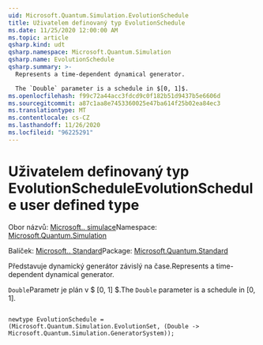 ```yaml
---
uid: Microsoft.Quantum.Simulation.EvolutionSchedule
title: Uživatelem definovaný typ EvolutionSchedule
ms.date: 11/25/2020 12:00:00 AM
ms.topic: article
qsharp.kind: udt
qsharp.namespace: Microsoft.Quantum.Simulation
qsharp.name: EvolutionSchedule
qsharp.summary: >-
  Represents a time-dependent dynamical generator.

  The `Double` parameter is a schedule in $[0, 1]$.
ms.openlocfilehash: f99c72a44acc3fdcd9c0f182b51d9437b5e6606d
ms.sourcegitcommit: a87c1aa8e7453360025e47ba614f25b02ea84ec3
ms.translationtype: MT
ms.contentlocale: cs-CZ
ms.lasthandoff: 11/26/2020
ms.locfileid: "96225291"
---
```

# <a name="evolutionschedule-user-defined-type"></a><span data-ttu-id="76ae5-102">Uživatelem definovaný typ EvolutionSchedule</span><span class="sxs-lookup"><span data-stu-id="76ae5-102">EvolutionSchedule user defined type</span></span>

<span data-ttu-id="76ae5-103">Obor názvů: [Microsoft.. simulace](xref:Microsoft.Quantum.Simulation)</span><span class="sxs-lookup"><span data-stu-id="76ae5-103">Namespace: [Microsoft.Quantum.Simulation](xref:Microsoft.Quantum.Simulation)</span></span>

<span data-ttu-id="76ae5-104">Balíček: [Microsoft.. Standard](https://nuget.org/packages/Microsoft.Quantum.Standard)</span><span class="sxs-lookup"><span data-stu-id="76ae5-104">Package: [Microsoft.Quantum.Standard](https://nuget.org/packages/Microsoft.Quantum.Standard)</span></span>


<span data-ttu-id="76ae5-105">Představuje dynamický generátor závislý na čase.</span><span class="sxs-lookup"><span data-stu-id="76ae5-105">Represents a time-dependent dynamical generator.</span></span>

<span data-ttu-id="76ae5-106">`Double`Parametr je plán v $ [0, 1] $.</span><span class="sxs-lookup"><span data-stu-id="76ae5-106">The `Double` parameter is a schedule in $[0, 1]$.</span></span>

```qsharp

newtype EvolutionSchedule = (Microsoft.Quantum.Simulation.EvolutionSet, (Double -> Microsoft.Quantum.Simulation.GeneratorSystem));
```

